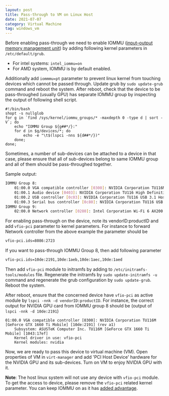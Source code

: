 ```yaml
---
layout: post
title: Pass-through to VM on Linux Host
date: 2021-07-07
category: Virtual Machine
tag: windows_vm
---
```


Before enabling pass-through we need to enable IOMMU
([input–output memory management unit](https://en.wikipedia.org/wiki/Input–output_memory_management_unit))
by adding following kernel parameters in `/etc/default/grub`.

* For intel systems: `intel_iommu=on`
* For AMD system, IOMMU is by default enabled.

Additionally add `iommmu=pt` parameter to prevent linux kernel from touching
devices which cannot be passed through.
Update grub by `sudo update-grub` command and
reboot the system. After reboot, check that the device to be pass-throughed
(usually GPU) has separate IOMMU group by inspecting the output
of following shell script.

```
#!/bin/bash
shopt -s nullglob
for g in `find /sys/kernel/iommu_groups/* -maxdepth 0 -type d | sort -V`; do
    echo "IOMMU Group ${g##*/}:"
    for d in $g/devices/*; do
        echo -e "\t$(lspci -nns ${d##*/})"
    done;
done;
```

Sometimes, a number of sub-devices can be attached to a device in that case,
please ensure that all of sub-devices belong to same IOMMU group and all of
them should be pass-throughed together.

Sample output:

```sh
IOMMU Group 8:
	01:00.0 VGA compatible controller [0300]: NVIDIA Corporation TU116M [GeForce GTX 1660 Ti Mobile] [10de:2191] (rev a1)
	01:00.1 Audio device [0403]: NVIDIA Corporation TU116 High Definition Audio Controller [10de:1aeb] (rev a1)
	01:00.2 USB controller [0c03]: NVIDIA Corporation TU116 USB 3.1 Host Controller [10de:1aec] (rev a1)
	01:00.3 Serial bus controller [0c80]: NVIDIA Corporation TU116 USB Type-C UCSI Controller [10de:1aed] (rev a1)
IOMMU Group 9:
	02:00.0 Network controller [0280]: Intel Corporation Wi-Fi 6 AX200 [8086:2723] (rev 1a)
```

For enabling pass-through on the device, note its vendorID:productID and add
`vfio-pci` parameter to kernel parameters. For instance to forward
Network controller from the above example the parameter should be

```sh
vfio-pci.ids=8086:2723
```

If you want to pass-through IOMMU Group 8, then add following parameter

```sh
vfio-pci.ids=10de:2191,10de:1aeb,10de:1aec,10de:1aed
```

Then add `vfio-pci` module to initramfs by adding to
`/etc/initramfs-tools/modules` file. Regenerate the initramfs by
`sudo update-initramfs -u` command and regenerate the grub configuration by
`sudo update-grub`. Reboot the system.

After reboot, ensure that the concerned device have `vfio-pci` as active
module by `lspci -nnk -d vendorID:productID`. For instance, the correct output
for NVIDIA GPU card from IOMMU group 8 should be (output of `lspci -nnk -d 10de:2191`)

```
01:00.0 VGA compatible controller [0300]: NVIDIA Corporation TU116M [GeForce GTX 1660 Ti Mobile] [10de:2191] (rev a1)
	Subsystem: ASUSTeK Computer Inc. TU116M [GeForce GTX 1660 Ti Mobile] [1043:17ef]
	Kernel driver in use: vfio-pci
	Kernel modules: nvidia
```

Now, we are ready to pass this device to virtual machine (VM). Open properties
of VM in `virt-manager` and add 'PCI Host Device' hardware for the NVIDIA GPU
and its sub-devices. Turn on VM to enjoy NVIDIA GPU with it.

**Note**: The host linux system will not use any device with `vfio-pci` module.
To get the access to device, please remove the `vfio-pci` related kernel
parameter. You can keep IOMMU on as it has [added advantage](https://en.wikipedia.org/wiki/Input-output_memory_management_unit#Advantages).
